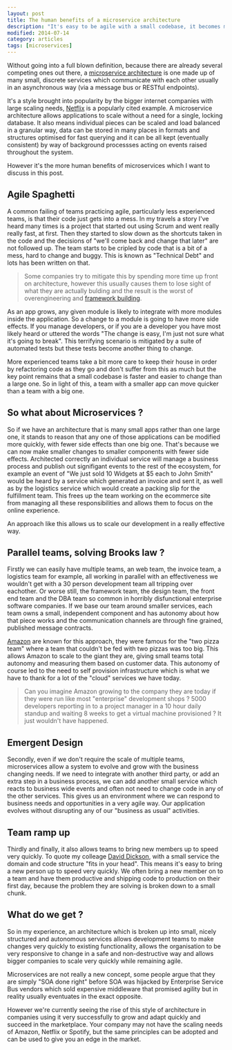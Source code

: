 ```yaml
---
layout: post
title: The human benefits of a microservice architecture
description: "It's easy to be agile with a small codebase, it becomes much harder with a large one. The more time I spend around software development teams implementing a microservice architecture, the more I see just how agile an approach it can be because rather than one big codebase, we have many smaller ones."
modified: 2014-07-14
category: articles
tags: [microservices]
---
```




Without going into a full blown definition, because there are already several competing ones out there, a [microservice architecture](http://martinfowler.com/articles/microservices.html) is one made up of many small, discrete services which communicate with each other usually in an asynchronous way (via a message bus or RESTful endpoints).

It's a style brought into popularity by the bigger internet companies with large scaling needs, [Netflix](https://www.netflix.com/) is a popularly cited example. A microservice architecture allows applications to scale without a need for a single, locking database. It also means individual pieces can be scaled and load balanced in a granular way, data can be stored in many places in formats and structures optimised for fast querying and it can be all kept (eventually consistent) by way of background processses acting on events raised throughout the system.

However it's the more human benefits of microservices which I want to discuss in this post.


## Agile Spaghetti ##

A common failing of teams practicing agile, particularly less experienced teams, is that their code just gets into a mess. In my travels a story I've heard many times is a project that started out using Scrum and went really really fast, at first. Then they started to slow down as the shortcuts taken in the code and the decisions of "we'll come back and change that later" are not followed up. The team starts to be cripled by code that is a bit of a mess, hard to change and buggy. This is known as "Technical Debt" and lots has been written on that.



> Some companies try to mitigate this by spending more time up front on architecture, however this usually causes them to lose sight of what they are actually bulding and the result is the worst of overengineering and [framework building](http://damianm.com/articles/frameworks-just-say-no).


As an app grows, any given module is likely to integrate with more modules inside the application. So a change to a module is going to have more side effects. If you manage developers, or if you are a developer you have most likely heard or uttered the words "The change is easy, I'm just not sure what it's going to break". This terrifying scenario is mitigated by a suite of automated tests but these tests become another thing to change. 


More experienced teams take a bit more care to keep their house in order by refactoring code as they go and don't suffer from this as much but the key point remains that a small codebase is faster and easier to change than a large one. So in light of this, a team with a smaller app can move quicker than a team with a big one. 

## So what about Microservices ? ##

So if we have an architecture that is many small apps rather than one large one, it stands to reason that any one of those applications can be modified more quickly, with fewer side effects than one big one. That's because we can now make smaller changes to smaller components with fewer side effects. Architected correctly an individual service will manage a business process and publish out signifigant events to the rest of the ecosystem, for example an event of "We just sold 10 Widgets at $5 each to John Smith" would be heard by a service which generated an invoice and sent it, as well as by the logistics service which would create a packing slip for the fulfillment team. This frees up the team working on the ecommerce site from managing all these responsibilities and allows them to focus on the online experience.


An approach like this allows us to scale our development in a really effective way. 

## Parallel teams, solving Brooks law ? ##

Firstly we can easily have multiple teams, an web team, the invoice team, a logistics team for example, all working in parallel with an effectiveness we wouldn't get with a 30 person development team all tripping over eachother. Or worse still, the framework team, the design team, the front end team and the DBA team so common in horribly disfunctional enterprise software companies. 
If we base our team around smaller services, each team owns a small, independent component and has autonomy about how that piece works and the communication channels are through fine grained, published message contracts.

[Amazon](http://www.amazon.com/) are known for this approach, they were famous for the "two pizza team" where a team that couldn't be fed with two pizzas was too big. This allows Amazon to scale to the giant they are, giving small teams total autonomy and measuring them based on customer data. This autonomy of course led to the need to self provision infrastructure which is what we have to thank for a lot of the "cloud" services we have today. 


> Can you imagine Amazon growing to the company they are today if they were run like most "enterprise" development shops ? 5000 developers reporting in to a project manager in a 10 hour daily standup and waiting 8 weeks to get a virtual machine provisioned ? It just wouldn't have happened.

## Emergent Design ##

Secondly, even if we don't require the scale of multiple teams, microservices allow a system to evolve and grow with the business changing needs. If we need to integrate with another third party, or add an extra step in a business process, we can add another small service which reacts to business wide events and often not need to change code in any of the other services. This gives us an environment where we can respond to business needs and opportunities in a very agile way. Our application evolves without disrupting any of our "business as usual" activities.  

## Team ramp up ##

Thirdly and finally, it also allows teams to bring new members up to speed very quickly. To quote my colleage [David Dickson](https://twitter.com/davidkdickson), with a small service the domain and code structure "fits in your head". This means it's easy to bring a new person up to speed very quickly. We often bring a new member on to a team and have them productive and shipping code to production on their first day, because the problem they are solving is broken down to a small chunk. 

## What do we get ? ##
 
So in my experience, an architecture which is broken up into small, nicely structured and autonomous services allows development teams to make changes very quickly to existing functionality, allows the organisation to be very responsive to change in a safe and non-destructive way and allows bigger companies to scale very quickly while remaining agile. 

Microservices are not really a new concept, some people argue that they are simply "SOA done right" before SOA was hijacked by Enterprise Service Bus vendors which sold expensive middleware that promised agility but in reality usually eventuates in the exact opposite. 

However we're currently seeing the rise of this style of architecture in companies using it very successfully to grow and adapt quickly and succeed in the marketplace. Your company may not have the scaling needs of Amazon, Netflix or Spotify, but the same principles can be adopted and can be used to give you an edge in the market.
